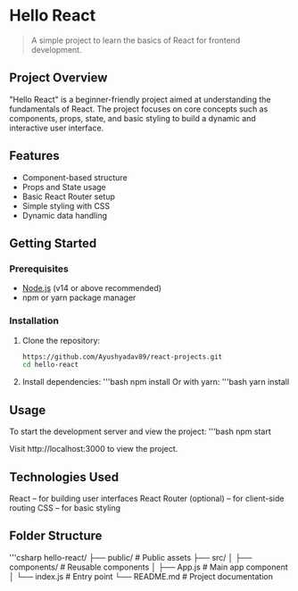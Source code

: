# Hello React

> A simple project to learn the basics of React for frontend development.

## Project Overview

"Hello React" is a beginner-friendly project aimed at understanding the fundamentals of React. The project focuses on core concepts such as components, props, state, and basic styling to build a dynamic and interactive user interface.

## Features

- Component-based structure
- Props and State usage
- Basic React Router setup
- Simple styling with CSS
- Dynamic data handling

## Getting Started

### Prerequisites

- [Node.js](https://nodejs.org/) (v14 or above recommended)
- npm or yarn package manager

### Installation

1. Clone the repository:

   ```bash
   https://github.com/Ayushyadav89/react-projects.git
   cd hello-react

2. Install dependencies:
 '''bash
npm install
Or with yarn:
'''bash
yarn install

## Usage
To start the development server and view the project:
'''bash
npm start

Visit http://localhost:3000 to view the project.


## Technologies Used
React – for building user interfaces
React Router (optional) – for client-side routing
CSS – for basic styling


## Folder Structure
'''csharp hello-react/
├── public/             # Public assets
├── src/
│   ├── components/     # Reusable components
│   ├── App.js          # Main app component
│   └── index.js        # Entry point
└── README.md           # Project documentation
